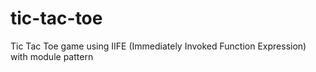 # tic-tac-toe

Tic Tac Toe game using IIFE (Immediately Invoked Function Expression) with module pattern
